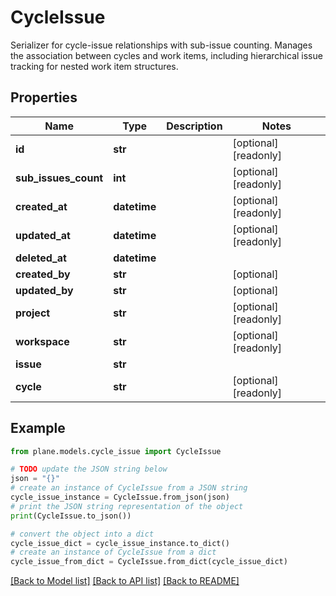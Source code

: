 # CycleIssue

Serializer for cycle-issue relationships with sub-issue counting.  Manages the association between cycles and work items, including hierarchical issue tracking for nested work item structures.

## Properties

Name | Type | Description | Notes
------------ | ------------- | ------------- | -------------
**id** | **str** |  | [optional] [readonly] 
**sub_issues_count** | **int** |  | [optional] [readonly] 
**created_at** | **datetime** |  | [optional] [readonly] 
**updated_at** | **datetime** |  | [optional] [readonly] 
**deleted_at** | **datetime** |  | 
**created_by** | **str** |  | [optional] 
**updated_by** | **str** |  | [optional] 
**project** | **str** |  | [optional] [readonly] 
**workspace** | **str** |  | [optional] [readonly] 
**issue** | **str** |  | 
**cycle** | **str** |  | [optional] [readonly] 

## Example

```python
from plane.models.cycle_issue import CycleIssue

# TODO update the JSON string below
json = "{}"
# create an instance of CycleIssue from a JSON string
cycle_issue_instance = CycleIssue.from_json(json)
# print the JSON string representation of the object
print(CycleIssue.to_json())

# convert the object into a dict
cycle_issue_dict = cycle_issue_instance.to_dict()
# create an instance of CycleIssue from a dict
cycle_issue_from_dict = CycleIssue.from_dict(cycle_issue_dict)
```
[[Back to Model list]](../README.md#documentation-for-models) [[Back to API list]](../README.md#documentation-for-api-endpoints) [[Back to README]](../README.md)


